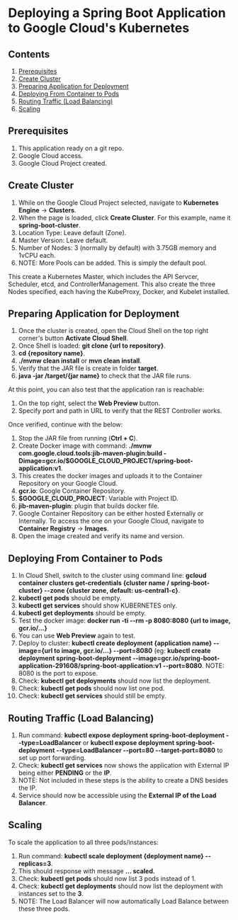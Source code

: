 <h1>Deploying a Spring Boot Application to Google Cloud's Kubernetes</h1>

<h2>Contents</h2>
<ol>
    <li><a href="#prerequisites">Prerequisites</a></li>
    <li><a href="#create_cluster">Create Cluster</a></li>
    <li><a href="#preparing_application_for_deployment">Preparing Application for Deployment</a></li>
    <li><a href="#deploying_from_container_to_pods">Deploying From Container to Pods</a></li>
    <li><a href="#routing_traffic">Routing Traffic (Load Balancing)</a></li>
    <li><a href="#scaling">Scaling</a></li>
</ol>

<h2 id="prerequisites">Prerequisites</h2>
<ol>
    <li>This application ready on a git repo.</li>
    <li>Google Cloud access.</li>
    <li>Google Cloud Project created.</li>
</ol>

<h2 id="create_cluster">Create Cluster</h2>
<ol>
    <li>While on the Google Cloud Project selected, navigate to <b>Kubernetes Engine</b> -> <b>Clusters</b>.</li>
    <li>When the page is loaded, click <b>Create Cluster</b>. For this example, name it <b>spring-boot-cluster</b>.</li>
    <li>Location Type: Leave default (Zone).</li>
    <li>Master Version: Leave default.</li>
    <li>Number of Nodes: 3 (normally by default) with 3.75GB memory and 1vCPU each.</li>
    <li>NOTE: More Pools can be added. This is simply the default pool.</li>
</ol>

This create a Kubernetes Master, which includes the API Servcer, Scheduler, etcd, and ControllerManagement. This also create the three Nodes specified, each having the KubeProxy, Docker, and Kubelet installed.

<h2 id="preparing_application_for_deployment">Preparing Application for Deployment</h2>
<ol>
    <li>Once the cluster is created, open the Cloud Shell on the top right corner's button <b>Activate Cloud Shell</b>.</li>
    <li>Once Shell is loaded: <b>git clone {url to repository}</b>.</li>
    <li><b>cd {repository name}</b>.</li>
    <li><b>./mvnw clean install</b> or <b>mvn clean install</b>.</li>
    <li>Verify that the JAR file is create in folder <b>target</b>.</li>
    <li><b>java -jar /target/{jar name}</b> to check that the JAR file runs.</li>
</ol>

At this point, you can also test that the application ran is reachable:
<ol>
    <li>On the top right, select the <b>Web Preview</b> button.</li>
    <li>Specify port and path in URL to verify that the REST Controller works.</li>
</ol>

Once verified, continue with the below:
<ol>
    <li>Stop the JAR file from running (<b>Ctrl + C</b>).</li>
    <li>Create Docker image with command: <b>./mvnw com.google.cloud.tools:jib-maven-plugin:build -Dimage=gcr.io/$GOOGLE_CLOUD_PROJECT/spring-boot-application:v1</b>.</li>
    <li>This creates the docker images and uploads it to the Container Repository on your Google Cloud.</li>
    <li><b>gcr.io</b>: Google Container Repository.</li>
    <li><b>$GOOGLE_CLOUD_PROJECT</b>: Variable with Project ID.</li>
    <li><b>jib-maven-plugin</b>: plugin that builds docker file.</li>
    <li>Google Container Repository can be either hosted Externally or Internally. To access the one on your Google Cloud, navigate to <b>Container Registry</b> -> <b>Images</b>.</li>
    <li>Open the image created and verify its name and version.</li>
</ol>

<h2 id="deploying_from_container_to_pods">Deploying From Container to Pods</h2>
<ol>
    <li>In Cloud Shell, switch to the cluster using command line: <b>gcloud container clusters get-credentials {cluster name / spring-boot-cluster} --zone {cluster zone, default: us-central1-c}</b>.</li>
    <li><b>kubectl get pods</b> should be empty.</li>
    <li><b>kubectl get services</b> should show KUBERNETES only.</li>
    <li><b>kubectl get deployments</b> should be empty.</li>
    <li>Test the docker image: <b>docker run -ti --rm -p 8080:8080 {url to image, gcr.io/...}</b></li>
    <li>You can use <b>Web Preview</b> again to test.</li>
    <li>Deploy to cluster: <b>kubectl create deployment {application name} --image={url to image, gcr.io/...} --port=8080</b> (eg: <b>kubectl create deployment spring-boot-deployment --image=gcr.io/spring-boot-application-291608/spring-boot-application:v1 --port=8080</b>. NOTE: 8080 is the port to expose.</li>
    <li>Check: <b>kubectl get deployments</b> should now list the deployment.</li>
    <li>Check: <b>kubectl get pods</b> should now list one pod.</li>
    <li>Check: <b>kubectl get services</b> should still be empty.</li>
</ol>

<h2 id="routing_traffic">Routing Traffic (Load Balancing)</h2>
<ol>
    <li>Run command: <b>kubectl expose deployment spring-boot-deployment --type=LoadBalancer</b> or <b>kubectl expose deployment spring-boot-deployment --type=LoadBalancer --port=80 --target-port=8080</b> to set up port forwarding.</li>
    <li>Check: <b>kubectl get services</b> now shows the application with External IP being either <b>PENDING</b> or the <b>IP</b>.</li>
    <li>NOTE: Not included in these steps is the ability to create a DNS besides the IP.</li>
    <li>Service should now be accessible using the <b>External IP of the Load Balancer</b>.</li>
</ol>

<h2 id="scaling">Scaling</h2>
To scale the application to all three pods/instances:
<ol>
    <li>Run command: <b>kubectl scale deployment {deployment name} --replicas=3</b>.</li>
    <li>This should response with message <b>... scaled.</b></li>
    <li>Check: <b>kubectl get pods</b> should now list 3 pods instead of 1.</li>
    <li>Check: <b>kubectl get deployments</b> should now list the deployment with instances set to the <b>3</b>.</li>
    <li>NOTE: The Load Balancer will now automatically Load Balance between these three pods.</li>
</ol>
